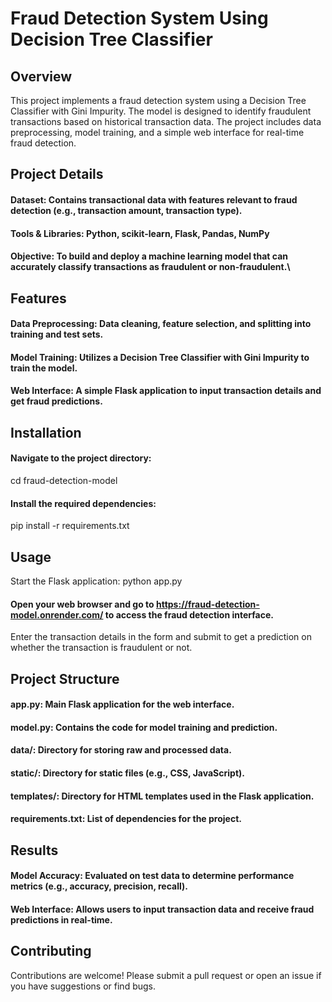 # Fraud Detection System Using Decision Tree Classifier
## Overview
This project implements a fraud detection system using a Decision Tree Classifier with Gini Impurity. The model is designed to identify fraudulent transactions based on historical transaction data. The project includes data preprocessing, model training, and a simple web interface for real-time fraud detection.

## Project Details
#### Dataset: Contains transactional data with features relevant to fraud detection (e.g., transaction amount, transaction type).
#### Tools & Libraries: Python, scikit-learn, Flask, Pandas, NumPy
#### Objective: To build and deploy a machine learning model that can accurately classify transactions as fraudulent or non-fraudulent.\

## Features
#### Data Preprocessing: Data cleaning, feature selection, and splitting into training and test sets.
#### Model Training: Utilizes a Decision Tree Classifier with Gini Impurity to train the model.
#### Web Interface: A simple Flask application to input transaction details and get fraud predictions.

## Installation
#### Navigate to the project directory:
cd fraud-detection-model

#### Install the required dependencies:
pip install -r requirements.txt

## Usage
Start the Flask application:
python app.py

#### Open your web browser and go to https://fraud-detection-model.onrender.com/ to access the fraud detection interface.

Enter the transaction details in the form and submit to get a prediction on whether the transaction is fraudulent or not.

## Project Structure
#### app.py: Main Flask application for the web interface.
#### model.py: Contains the code for model training and prediction.
#### data/: Directory for storing raw and processed data.
#### static/: Directory for static files (e.g., CSS, JavaScript).
#### templates/: Directory for HTML templates used in the Flask application.
#### requirements.txt: List of dependencies for the project.

## Results
#### Model Accuracy: Evaluated on test data to determine performance metrics (e.g., accuracy, precision, recall).
#### Web Interface: Allows users to input transaction data and receive fraud predictions in real-time.

## Contributing
Contributions are welcome! Please submit a pull request or open an issue if you have suggestions or find bugs.
